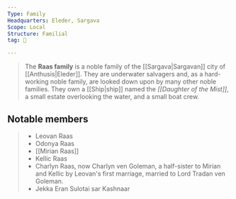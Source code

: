 ```yaml
---
Type: Family
Headquarters: Eleder, Sargava
Scope: Local
Structure: Familial
tag: 👥

---
```


> The **Raas family** is a noble family of the [[Sargava|Sargavan]] city of [[Anthusis|Eleder]]. They are underwater salvagers and, as a hard-working noble family, are looked down upon by many other noble families. They own a [[Ship|ship]] named the *[[Daughter of the Mist]]*, a small estate overlooking the water, and a small boat crew.


## Notable members

> - Leovan Raas
> - Odonya Raas
> - [[Mirian Raas]]
> - Kellic Raas
> - Charlyn Raas, now Charlyn ven Goleman, a half-sister to Mirian and Kellic by Leovan's first marriage, married to Lord Tradan ven Goleman.
> - Jekka Eran Sulotai sar Kashnaar






